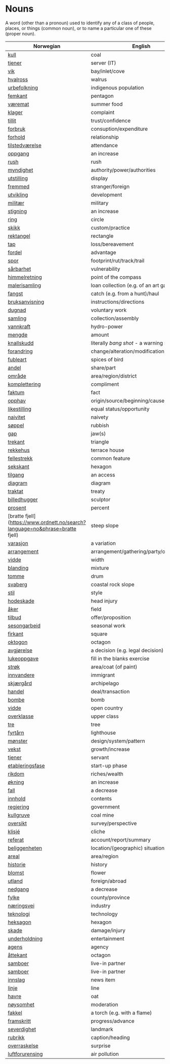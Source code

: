 # Nouns

A word (other than a pronoun) used to identify any of a class of people, places, or things (common noun), or to name a particular one of these (proper noun).

| Norwegian | English | Gender |
| --- | --- | --- |
| [kull](https://www.ordnett.no/search?language=no&phrase=kull) | coal | i |
| [tjener](https://www.ordnett.no/search?language=no&phrase=tjener) | server (IT) | m |
| [vik](https://www.ordnett.no/search?language=no&phrase=vik) | bay/inlet/cove | m |
| [hvalross](https://www.ordnett.no/search?language=no&phrase=hvalross) | walrus | m |
| [urbefolkning](https://www.ordnett.no/search?language=no&phrase=urbefolkning) | indigenous population | m |
| [femkant](https://www.ordnett.no/search?language=no&phrase=femkant) | pentagon | m |
| [væremat](https://www.ordnett.no/search?language=no&phrase=væremat) | summer food | m |
| [klager](https://www.ordnett.no/search?language=no&phrase=klager) | complaint | m |
| [tillit](https://www.ordnett.no/search?language=no&phrase=tillit) | trust/confidence | m |
| [forbruk](https://www.ordnett.no/search?language=no&phrase=forbruk) | consuption/expenditure | i |
| [forhold](https://www.ordnett.no/search?language=no&phrase=forhold) | relationship | i |
| [tilstedværelse](https://www.ordnett.no/search?language=no&phrase=tilstedværelse) | attendance | i |
| [oppgang](https://www.ordnett.no/search?language=no&phrase=oppgang) | an increase | m |
| [rush](https://www.ordnett.no/search?language=no&phrase=rush) | rush | i |
| [myndighet](https://www.ordnett.no/search?language=no&phrase=myndighet) | authority/power/authorities | m |
| [utstilling](https://www.ordnett.no/search?language=no&phrase=utstilling) | display | m |
| [fremmed](https://www.ordnett.no/search?language=no&phrase=fremmed) | stranger/foreign | m |
| [utvikling](https://www.ordnett.no/search?language=no&phrase=utvikling) | development | m |
| [militær](https://www.ordnett.no/search?language=no&phrase=militær) | military | m |
| [stigning](https://www.ordnett.no/search?language=no&phrase=stigning) | an increase | m |
| [ring](https://www.ordnett.no/search?language=no&phrase=ring) | circle | m |
| [skikk](https://www.ordnett.no/search?language=no&phrase=skikk) | custom/practice | m |
| [rektangel](https://www.ordnett.no/search?language=no&phrase=rektangel) | rectangle | i |
| [tap](https://www.ordnett.no/search?language=no&phrase=tap) | loss/bereavement | i |
| [fordel](https://www.ordnett.no/search?language=no&phrase=fordel) | advantage | m |
| [spor](https://www.ordnett.no/search?language=no&phrase=spor) | footprint/rut/track/trail | i |
| [sårbarhet](https://www.ordnett.no/search?language=no&phrase=sårbarhet) | vulnerability | m |
| [himmelretning](https://www.ordnett.no/search?language=no&phrase=himmelretning) | point of the compass | m |
| [malerisamling](https://www.ordnett.no/search?language=no&phrase=malerisamling) | loan collection (e.g. of an art gallery) | m |
| [fangst](https://www.ordnett.no/search?language=no&phrase=fangst) | catch (e.g. from a hunt)/haul | m |
| [bruksanvisning](https://www.ordnett.no/search?language=no&phrase=bruksanvisning) | instructions/directions | m |
| [dugnad](https://www.ordnett.no/search?language=no&phrase=dugnad) | voluntary work | m |
| [samling](https://www.ordnett.no/search?language=no&phrase=samling) | collection/assembly | m |
| [vannkraft](https://www.ordnett.no/search?language=no&phrase=vannkraft) | hydro-power | m |
| [mengde](https://www.ordnett.no/search?language=no&phrase=mengde) | amount | m |
| [knallskudd](https://www.ordnett.no/search?language=no&phrase=knallskudd) | literally _bang shot_ - a warning shot gun | i |
| [forandring](https://www.ordnett.no/search?language=no&phrase=forandring) | change/alteration/modification | m |
| [fubleart](https://www.ordnett.no/search?language=no&phrase=fubleart) | spices of bird | m/f |
| [andel](https://www.ordnett.no/search?language=no&phrase=andel) | share/part | m |
| [område](https://www.ordnett.no/search?language=no&phrase=område) | area/region/district | i |
| [komplettering](https://www.ordnett.no/search?language=no&phrase=komplettering) | compliment | m |
| [faktum](https://www.ordnett.no/search?language=no&phrase=faktum) | fact | i |
| [opphav](https://www.ordnett.no/search?language=no&phrase=opphav) | origin/source/beginning/cause | i |
| [likestilling](https://www.ordnett.no/search?language=no&phrase=likestilling) | equal status/opportunity | m |
| [naivitet](https://www.ordnett.no/search?language=no&phrase=naivitet) | naivety | m |
| [søppel](https://www.ordnett.no/search?language=no&phrase=søppel) | rubbish | i |
| [gap](https://www.ordnett.no/search?language=no&phrase=gap) | jaw(s) | m |
| [trekant](https://www.ordnett.no/search?language=no&phrase=trekant) | triangle | m |
| [rekkehus](https://www.ordnett.no/search?language=no&phrase=rekkehus) | terrace house | i |
| [fellestrekk](https://www.ordnett.no/search?language=no&phrase=fellestrekk) | common feature | i |
| [sekskant](https://www.ordnett.no/search?language=no&phrase=sekskant) | hexagon | m |
| [tilgang](https://www.ordnett.no/search?language=no&phrase=tilgang) | an access | i |
| [diagram](https://www.ordnett.no/search?language=no&phrase=diagram) | diagram | i |
| [traktat](https://www.ordnett.no/search?language=no&phrase=traktat) | treaty | m |
| [billedhugger](https://www.ordnett.no/search?language=no&phrase=billedhugger) | sculptor | m |
| [prosent](https://www.ordnett.no/search?language=no&phrase=prosent) | percent | m |
| [bratte fjell](https://www.ordnett.no/search?language=no&phrase=bratte fjell) | steep slope | m |
| [varasjon](https://www.ordnett.no/search?language=no&phrase=varasjon) | a variation | m |
| [arrangement](https://www.ordnett.no/search?language=no&phrase=arrangement) | arrangement/gathering/party/organisation | i |
| [vidde](https://www.ordnett.no/search?language=no&phrase=vidde) | width | m/f |
| [blanding](https://www.ordnett.no/search?language=no&phrase=blanding) | mixture | m |
| [tomme](https://www.ordnett.no/search?language=no&phrase=tomme) | drum | m |
| [svaberg](https://www.ordnett.no/search?language=no&phrase=svaberg) | coastal rock slope | i |
| [stil](https://www.ordnett.no/search?language=no&phrase=stil) | style | m |
| [hodeskade](https://www.ordnett.no/search?language=no&phrase=hodeskade) | head injury | m |
| [åker](https://www.ordnett.no/search?language=no&phrase=åker) | field | m |
| [tilbud](https://www.ordnett.no/search?language=no&phrase=tilbud) | offer/proposition | i |
| [sesongarbeid](https://www.ordnett.no/search?language=no&phrase=sesongarbeid) | seasonal work | i |
| [firkant](https://www.ordnett.no/search?language=no&phrase=firkant) | square | m |
| [oktogon](https://www.ordnett.no/search?language=no&phrase=oktogon) | octagon | m |
| [avgjørelse](https://www.ordnett.no/search?language=no&phrase=avgjørelse) | a decision (e.g. legal decision) | m |
| [lukeoppgave](https://www.ordnett.no/search?language=no&phrase=lukeoppgave) | fill in the blanks exercise | m |
| [strøk](https://www.ordnett.no/search?language=no&phrase=strøk) | area/coat (of paint) | i |
| [innvandere](https://www.ordnett.no/search?language=no&phrase=innvandere) | immigrant | m |
| [skjærgård](https://www.ordnett.no/search?language=no&phrase=skjærgård) | archipelago | m |
| [handel](https://www.ordnett.no/search?language=no&phrase=handel) | deal/transaction | m |
| [bombe](https://www.ordnett.no/search?language=no&phrase=bombe) | bomb | m |
| [vidde](https://www.ordnett.no/search?language=no&phrase=vidde) | open country | m |
| [overklasse](https://www.ordnett.no/search?language=no&phrase=overklasse) | upper class | m |
| [tre](https://www.ordnett.no/search?language=no&phrase=tre) | tree | i |
| [fyrtårn](https://www.ordnett.no/search?language=no&phrase=fyrtårn) | lighthouse | i |
| [mønster](https://www.ordnett.no/search?language=no&phrase=mønster) | design/system/pattern | i |
| [vekst](https://www.ordnett.no/search?language=no&phrase=vekst) | growth/increase | m |
| [tjener](https://www.ordnett.no/search?language=no&phrase=tjener) | servant | m |
| [etableringsfase](https://www.ordnett.no/search?language=no&phrase=etableringsfase) | start-up phase | m |
| [rikdom](https://www.ordnett.no/search?language=no&phrase=rikdom) | riches/wealth | m |
| [økning](https://www.ordnett.no/search?language=no&phrase=økning) | an increase | m |
| [fall](https://www.ordnett.no/search?language=no&phrase=fall) | a decrease | i |
| [innhold](https://www.ordnett.no/search?language=no&phrase=innhold) | contents | i |
| [regjering](https://www.ordnett.no/search?language=no&phrase=regjering) | government | m |
| [kullgruve](https://www.ordnett.no/search?language=no&phrase=kullgruve) | coal mine | m |
| [oversikt](https://www.ordnett.no/search?language=no&phrase=oversikt) | survey/perspective | m |
| [klisjé](https://www.ordnett.no/search?language=no&phrase=klisjé) | cliche | m |
| [referat](https://www.ordnett.no/search?language=no&phrase=referat) | account/report/summary | i |
| [beliggenheten](https://www.ordnett.no/search?language=no&phrase=beliggenheten) | location/(geographic) situation | m/f |
| [areal](https://www.ordnett.no/search?language=no&phrase=areal) | area/region | i |
| [historie](https://www.ordnett.no/search?language=no&phrase=historie) | history | m/f |
| [blomst](https://www.ordnett.no/search?language=no&phrase=blomst) | flower | m |
| [utland](https://www.ordnett.no/search?language=no&phrase=utland) | foreign/abroad | m |
| [nedgang](https://www.ordnett.no/search?language=no&phrase=nedgang) | a decrease | m |
| [fylke](https://www.ordnett.no/search?language=no&phrase=fylke) | county/province | i |
| [næringsvei](https://www.ordnett.no/search?language=no&phrase=næringsvei) | industry | m |
| [teknologi](https://www.ordnett.no/search?language=no&phrase=teknologi) | technology | m |
| [heksagon](https://www.ordnett.no/search?language=no&phrase=heksagon) | hexagon | m |
| [skade](https://www.ordnett.no/search?language=no&phrase=skade) | damage/injury | m |
| [underholdning](https://www.ordnett.no/search?language=no&phrase=underholdning) | entertainment | m |
| [agens](https://www.ordnett.no/search?language=no&phrase=agens) | agency | m |
| [åttekant](https://www.ordnett.no/search?language=no&phrase=åttekant) | octagon | m |
| [samboer](https://www.ordnett.no/search?language=no&phrase=samboer) | live-in partner | m |
| [samboer](https://www.ordnett.no/search?language=no&phrase=samboer) | live-in partner | m |
| [innslag](https://www.ordnett.no/search?language=no&phrase=innslag) | news item | i |
| [linje](https://www.ordnett.no/search?language=no&phrase=linje) | line | m |
| [havre](https://www.ordnett.no/search?language=no&phrase=havre) | oat | m |
| [nøysomhet](https://www.ordnett.no/search?language=no&phrase=nøysomhet) | moderation | m |
| [fakkel](https://www.ordnett.no/search?language=no&phrase=fakkel) | a torch (e.g. with a flame) | m |
| [framskritt](https://www.ordnett.no/search?language=no&phrase=framskritt) | progress/advance | i |
| [severdighet](https://www.ordnett.no/search?language=no&phrase=severdighet) | landmark | m |
| [rubrikk](https://www.ordnett.no/search?language=no&phrase=rubrikk) | caption/heading | m |
| [overraskelse](https://www.ordnett.no/search?language=no&phrase=overraskelse) | surprise | m |
| [luftforurensing](https://www.ordnett.no/search?language=no&phrase=luftforurensing) | air pollution | m |

